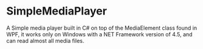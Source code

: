 # SimpleMediaPlayer
A Simple media player built in C# on top of the MediaElement class found in WPF, it works only on Windows with a NET Framework version of 4.5, and can read almost all media files.
